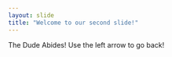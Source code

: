 ```yaml
---
layout: slide
title: "Welcome to our second slide!"
---
```

The Dude Abides!
Use the left arrow to go back!
